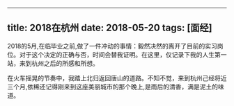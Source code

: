 
---
title: 2018在杭州
date: 2018-05-20
tags: [面经]
---

2018的5月,在临毕业之前,做了一件冲动的事情：毅然决然的离开了目前的实习岗位。对于这个决定的正确与否，时间会替我证明。在这里，仅记录下我的人生第一站，来到杭州之后的所感和所想。

在火车摇晃的节奏中，我踏上北归返回唐山的道路。不知不觉，来到杭州己经将近三个月,依稀还记得刚来到这座美丽城市的那个晚上,是雨后的清香，满是泥土的味道。
